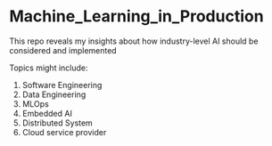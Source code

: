 # Machine_Learning_in_Production
This repo reveals my insights about how industry-level AI should be considered and implemented

Topics might include: 
1. Software Engineering
2. Data Engineering
3. MLOps
4. Embedded AI
5. Distributed System
6. Cloud service provider
